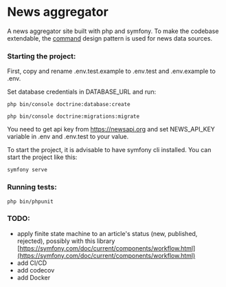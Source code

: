 # News aggregator

A news aggregator site built with php and symfony.
To make the codebase extendable, the [command](https://designpatternsphp.readthedocs.io/en/latest/Behavioral/Command/README.html) design pattern is used for news data sources.

### Starting the project:

First, copy and rename .env.test.example to .env.test and .env.example to .env.

Set database credentials in DATABASE_URL and run:

`php bin/console doctrine:database:create`

`php bin/console doctrine:migrations:migrate`

You need to get api key from https://newsapi.org and set NEWS_API_KEY variable in .env and .env.test to your value.

To start the project, it is advisable to have symfony cli installed. You can start the project like this:

`symfony serve`

### Running tests:

`php bin/phpunit`

### TODO:
- apply finite state machine to an article's status (new, published, rejected), possibly with this library  [https://symfony.com/doc/current/components/workflow.html](https://symfony.com/doc/current/components/workflow.html)
- add CI/CD
- add codecov
- add Docker